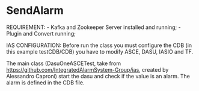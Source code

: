 # SendAlarm

REQUIREMENT:
	- Kafka and Zookeeper Server installed and running;
	- Plugin and Convert running;
 
 IAS CONFIGURATION:
  Before run the class you must configure the CDB (in this example testCDB/CDB) you have to modify ASCE, DASU, IASIO and TF.
 
 The main class (DasuOneASCETest, take from https://github.com/IntegratedAlarmSystem-Group/ias, created by Alessandro Caproni) start the dasu 
 and check if the value is an alarm. The alarm is defined in the CDB file.
